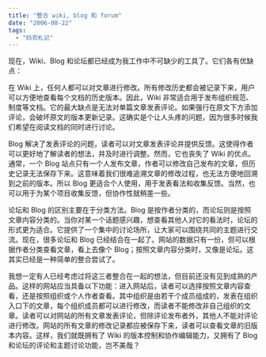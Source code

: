 ```yaml
---
title: "整合 wiki, blog 和 forum"
date: "2006-08-22"
tags: 
  - "码农札记"
---
```


现在，Wiki、Blog 和论坛都已经成为我工作中不可缺少的工具了。它们各有优缺点：

在 Wiki 上，任何人都可以对文章进行修改。所有修改历史都会被记录下来，用户可以方便地查看每个文档的历史版本。因此，Wiki 非常适合用于发布组织规范、制度等文档。它的最大缺点是无法对单篇文章发表评论。如果强行在原文下方添加评论，会破坏原文的版本更新记录。这确实是个让人头疼的问题，因为很多时候我们希望在阅读文档的同时进行讨论。

Blog 解决了发表评论的问题，读者可以对文章发表评论并提供反馈。这使得作者可以更好地了解读者的想法，并及时进行调整。然而，它也丧失了 Wiki 的优点。通常，一个 Blog 站点只有一个人发布文章，作者可以修改自己发布的文章，但历史记录无法保存下来。这意味着我们很难追溯文章的修改过程，也无法方便地回溯到之前的版本。所以 Blog 更适合个人使用，用于发表看法和收集反馈。当然，也可以用于为某个项目收集反馈，但协作性就稍差一些。

论坛和 Blog 的区别主要在于分类方法。Blog 是按作者分类的，而论坛则是按照文章内容分类的。当你对某一个话题感兴趣，想查看其他人对它的看法时，论坛的形式更为适合。它提供了一个集中的讨论场所，让大家可以围绕共同的主题进行交流。现在，很多论坛和 Blog 已经结合在一起了。网站的数据只有一份，但可以根据作者分类查看文章，看上去像个 Blog；按照文章内容分类时，又像是论坛。这其实已经是一种简单的整合尝试了。

我想一定有人已经考虑过将这三者整合在一起的想法，但目前还没有见到成熟的产品。这样的网站应当具备以下功能：进入网站后，读者可以选择按照文章内容查看，还是按照组织或个人作者查看。其中组织是由若干个成员组成的，发表在组织入口下的文章，每个组织成员都可以进行修改，而读者不能修改非自己组织的文章。读者可以对网站的所有文章发表评论，但除评论发布者外，其他人不能对评论进行修改。网站的所有文章的修改记录都应被保存下来，读者可以查看文章的旧版本内容。这样，我们就既拥有了 Wiki 的版本控制和协作编辑能力，又拥有了 Blog 和论坛的评论和主题讨论功能，岂不美哉？

